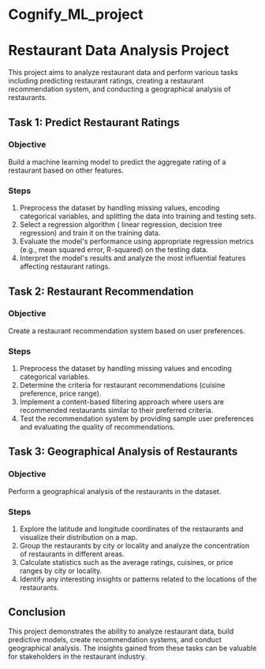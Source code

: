 # Cognify_ML_project
# Restaurant Data Analysis Project

This project aims to analyze restaurant data and perform various tasks including predicting restaurant ratings, creating a restaurant recommendation system, and conducting a geographical analysis of restaurants.

## Task 1: Predict Restaurant Ratings

### Objective
Build a machine learning model to predict the aggregate rating of a restaurant based on other features.

### Steps
1. Preprocess the dataset by handling missing values, encoding categorical variables, and splitting the data into training and testing sets.
2. Select a regression algorithm ( linear regression, decision tree regression) and train it on the training data.
3. Evaluate the model's performance using appropriate regression metrics (e.g., mean squared error, R-squared) on the testing data.
4. Interpret the model's results and analyze the most influential features affecting restaurant ratings.

## Task 2: Restaurant Recommendation

### Objective
Create a restaurant recommendation system based on user preferences.

### Steps
1. Preprocess the dataset by handling missing values and encoding categorical variables.
2. Determine the criteria for restaurant recommendations (cuisine preference, price range).
3. Implement a content-based filtering approach where users are recommended restaurants similar to their preferred criteria.
4. Test the recommendation system by providing sample user preferences and evaluating the quality of recommendations.

## Task 3: Geographical Analysis of Restaurants

### Objective
Perform a geographical analysis of the restaurants in the dataset.

### Steps
1. Explore the latitude and longitude coordinates of the restaurants and visualize their distribution on a map.
2. Group the restaurants by city or locality and analyze the concentration of restaurants in different areas.
3. Calculate statistics such as the average ratings, cuisines, or price ranges by city or locality.
4. Identify any interesting insights or patterns related to the locations of the restaurants.

## Conclusion
This project demonstrates the ability to analyze restaurant data, build predictive models, create recommendation systems, and conduct geographical analysis. The insights gained from these tasks can be valuable for stakeholders in the restaurant industry.

